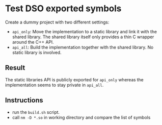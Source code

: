 # Test DSO exported symbols

Create a dummy project with two different settings:

- `api_only`: Move the implementation to a static library and link it with the shared library. The shared library itself only provides a thin C wrapper around the C++ API.
- `api_all`: Build the implementation together with the shared library. No static library is involved.

## Result

The static libraries API is publicly exported for `api_only` whereas the implementation seems to stay private in `api_all`.

## Instructions

- run the `build.sh` script.
- call `nm -D *.so` in working directory and compare the list of symbols

